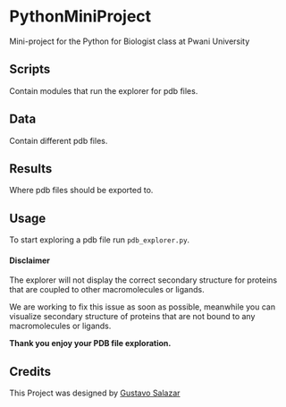 # PythonMiniProject
Mini-project for the Python for Biologist class at Pwani University

## Scripts 
Contain modules that run the explorer for pdb files.

## Data
Contain different pdb files.

## Results
Where pdb files should be exported to.

## Usage
To start exploring a pdb file run `pdb_explorer.py`.

#### Disclaimer
The explorer will not display the correct secondary structure for proteins that are coupled to other macromolecules or ligands.

We are working to fix this issue as soon as possible, meanwhile you can visualize secondary structure of proteins that are not bound to any macromolecules or ligands.

**Thank you enjoy your PDB file exploration.**


## Credits
This Project was designed by [Gustavo Salazar]()
